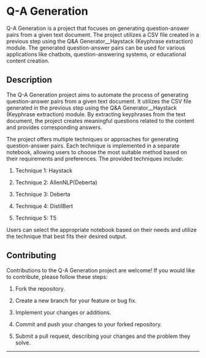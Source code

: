 # Q-A Generation

Q-A Generation is a project that focuses on generating question-answer pairs from a given text document. The project utilizes a CSV file created in a previous step using the Q&A Generator__Haystack (Keyphrase extraction) module. The generated question-answer pairs can be used for various applications like chatbots, question-answering systems, or educational content creation.

## Description

The Q-A Generation project aims to automate the process of generating question-answer pairs from a given text document. It utilizes the CSV file generated in the previous step using the Q&A Generator__Haystack (Keyphrase extraction) module. By extracting keyphrases from the text document, the project creates meaningful questions related to the content and provides corresponding answers.

The project offers multiple techniques or approaches for generating question-answer pairs. Each technique is implemented in a separate notebook, allowing users to choose the most suitable method based on their requirements and preferences. The provided techniques include:

1. Technique 1: Haystack

2. Technique 2: AllenNLP(Deberta)

3. Technique 3: Deberta

4. Technique 4: DistilBert

5. Technique 5: T5

Users can select the appropriate notebook based on their needs and utilize the technique that best fits their desired output.

## Contributing

Contributions to the Q-A Generation project are welcome! If you would like to contribute, please follow these steps:

1. Fork the repository.

2. Create a new branch for your feature or bug fix.

3. Implement your changes or additions.

4. Commit and push your changes to your forked repository.

5. Submit a pull request, describing your changes and the problem they solve.

---
